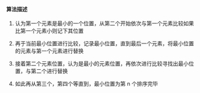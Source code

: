 #### 算法描述

1. 认为第一个元素是最小的一个位置，从第二个开始依次与第一个元素比较如果比第一个元素小则记下其位置

2. 再于当前最小位置进行比较，记录最小位置，直到最后一个元素，将最小位置的元素与第一个元素进行替换

3. 接着第二个元素位置，认为是最小的元素位置，再依次进行比较寻找出最小位置，与第二个进行替换

4. 如此再从第三个，第四个等直到，最小位置为第 n 个排序完毕
